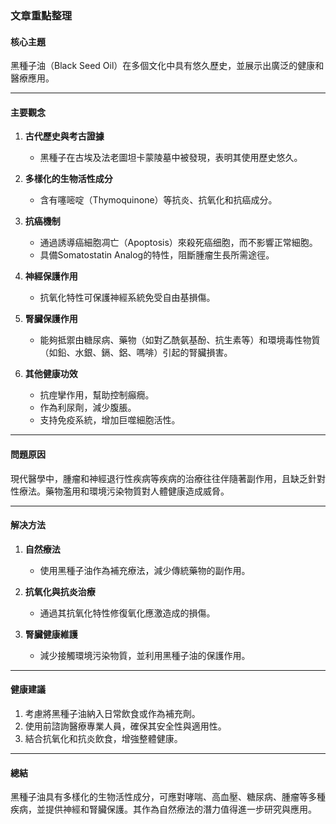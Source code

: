 ### 文章重點整理

#### 核心主題
黑種子油（Black Seed Oil）在多個文化中具有悠久歷史，並展示出廣泛的健康和醫療應用。

---

#### 主要觀念
1. **古代歷史與考古證據**  
   - 黑種子在古埃及法老圖坦卡蒙陵墓中被發現，表明其使用歷史悠久。
   
2. **多樣化的生物活性成分**  
   - 含有噻嘧啶（Thymoquinone）等抗炎、抗氧化和抗癌成分。

3. **抗癌機制**  
   - 通過誘導癌細胞凋亡（Apoptosis）來殺死癌细胞，而不影響正常細胞。
   - 具備Somatostatin Analog的特性，阻斷腫瘤生長所需途徑。

4. **神經保護作用**  
   - 抗氧化特性可保護神經系統免受自由基損傷。

5. **腎臟保護作用**  
   - 能夠抵禦由糖尿病、藥物（如對乙酰氨基酚、抗生素等）和環境毒性物質（如鉛、水銀、鎘、鋁、嗎啡）引起的腎臟損害。

6. **其他健康功效**  
   - 抗痙攣作用，幫助控制癲癇。
   - 作為利尿劑，減少腹脹。
   - 支持免疫系統，增加巨噬細胞活性。

---

#### 問題原因
現代醫學中，腫瘤和神經退行性疾病等疾病的治療往往伴隨著副作用，且缺乏針對性療法。藥物濫用和環境污染物質對人體健康造成威脅。

---

#### 解决方法
1. **自然療法**  
   - 使用黑種子油作為補充療法，減少傳統藥物的副作用。
   
2. **抗氧化與抗炎治療**  
   - 通過其抗氧化特性修復氧化應激造成的損傷。

3. **腎臟健康維護**  
   - 減少接觸環境污染物質，並利用黑種子油的保護作用。

---

#### 健康建議
1. 考慮將黑種子油納入日常飲食或作為補充劑。
2. 使用前諮詢醫療專業人員，確保其安全性與適用性。
3. 結合抗氧化和抗炎飲食，增強整體健康。

---

#### 總結
黑種子油具有多樣化的生物活性成分，可應對哮喘、高血壓、糖尿病、腫瘤等多種疾病，並提供神經和腎臟保護。其作為自然療法的潛力值得進一步研究與應用。